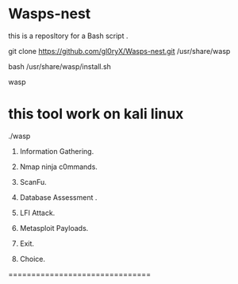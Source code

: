 # Wasps-nest
this is a reposltory for a Bash script .

git clone https://github.com/gl0ryX/Wasps-nest.git /usr/share/wasp



bash /usr/share/wasp/install.sh

wasp

this tool work on kali linux 
==============================
./wasp
1. Information Gathering.
2. Nmap ninja c0mmands.
3. ScanFu.
4. Database Assessment .
5. LFI Attack.
6. Metasploit Payloads.
7. Exit.

1. Choice.

===============================
